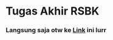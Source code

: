 # Tugas Akhir RSBK

### Langsung saja otw ke [Link](http://fitrarsbk1911.web.app/ "Daftar Negara di Dunia") ini lurr
